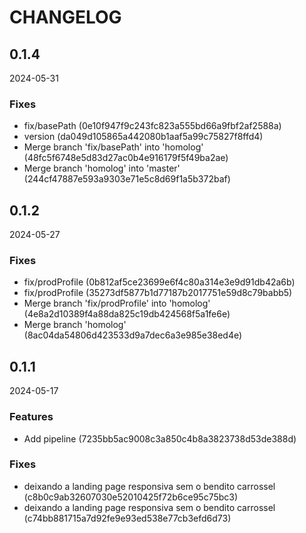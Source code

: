 # CHANGELOG

<!--- next entry here -->

## 0.1.4
2024-05-31

### Fixes

- fix/basePath (0e10f947f9c243fc823a555bd66a9fbf2af2588a)
- version (da049d105865a442080b1aaf5a99c75827f8ffd4)
- Merge branch 'fix/basePath' into 'homolog' (48fc5f6748e5d83d27ac0b4e916179f5f49ba2ae)
- Merge branch 'homolog' into 'master' (244cf47887e593a9303e71e5c8d69f1a5b372baf)

## 0.1.2
2024-05-27

### Fixes

- fix/prodProfile (0b812af5ce23699e6f4c80a314e3e9d91db42a6b)
- fix/prodProfile (35273df5877b1d77187b2017751e59d8c79babb5)
- Merge branch 'fix/prodProfile' into 'homolog' (4e8a2d10389f4a88da825c19db424568f5a1fe6e)
- Merge branch 'homolog' (8ac04da54806d423533d9a7dec6a3e985e38ed4e)

## 0.1.1
2024-05-17

### Features

- Add pipeline (7235bb5ac9008c3a850c4b8a3823738d53de388d)

### Fixes

- deixando a landing page responsiva sem o bendito carrossel (c8b0c9ab32607030e52010425f72b6ce95c75bc3)
- deixando a landing page responsiva sem o bendito carrossel (c74bb881715a7d92fe9e93ed538e77cb3efd6d73)